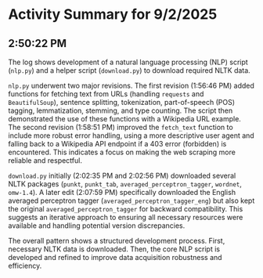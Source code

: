 # Activity Summary for 9/2/2025

## 2:50:22 PM
The log shows development of a natural language processing (NLP) script (`nlp.py`) and a helper script (`download.py`) to download required NLTK data.

`nlp.py` underwent two major revisions.  The first revision (1:56:46 PM) added functions for fetching text from URLs (handling `requests` and `BeautifulSoup`), sentence splitting, tokenization, part-of-speech (POS) tagging, lemmatization, stemming, and type counting.  The script then demonstrated the use of these functions with a Wikipedia URL example.  The second revision (1:58:51 PM) improved the `fetch_text` function to include more robust error handling, using a more descriptive user agent and falling back to a Wikipedia API endpoint if a 403 error (forbidden) is encountered.  This indicates a focus on making the web scraping more reliable and respectful.

`download.py` initially (2:02:35 PM and 2:02:56 PM) downloaded several NLTK packages (`punkt`, `punkt_tab`, `averaged_perceptron_tagger`, `wordnet`, `omw-1.4`).  A later edit (2:07:59 PM) specifically downloaded the English averaged perceptron tagger (`averaged_perceptron_tagger_eng`) but also kept the original `averaged_perceptron_tagger` for backward compatibility. This suggests an iterative approach to ensuring all necessary resources were available and handling potential version discrepancies.

The overall pattern shows a structured development process. First, necessary NLTK data is downloaded. Then, the core NLP script is developed and refined to improve data acquisition robustness and efficiency.
